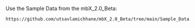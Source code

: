 Use the Sample Data from the mbX_2.0_Beta:

```
https://github.com/utsavlamichhane/mbX_2.0_Beta/tree/main/Sample_Data
```
